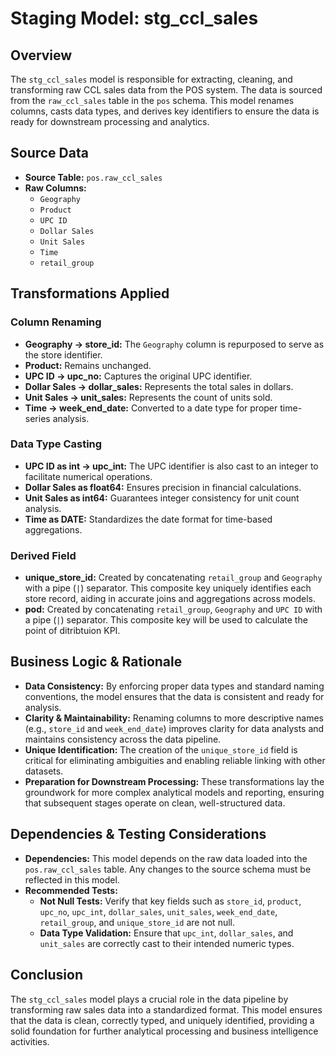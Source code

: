 # Staging Model: stg_ccl_sales

## Overview
The `stg_ccl_sales` model is responsible for extracting, cleaning, and transforming raw CCL sales data from the POS system. The data is sourced from the `raw_ccl_sales` table in the `pos` schema. This model renames columns, casts data types, and derives key identifiers to ensure the data is ready for downstream processing and analytics.

## Source Data
- **Source Table:** `pos.raw_ccl_sales`
- **Raw Columns:**
  - `Geography`
  - `Product`
  - `UPC ID`
  - `Dollar Sales`
  - `Unit Sales`
  - `Time`
  - `retail_group`

## Transformations Applied
### Column Renaming
- **Geography → store_id:**
  The `Geography` column is repurposed to serve as the store identifier.
- **Product:**
  Remains unchanged.
- **UPC ID → upc_no:**
  Captures the original UPC identifier.
- **Dollar Sales → dollar_sales:**
  Represents the total sales in dollars.
- **Unit Sales → unit_sales:**
  Represents the count of units sold.
- **Time → week_end_date:**
  Converted to a date type for proper time-series analysis.

### Data Type Casting
- **UPC ID as int → upc_int:**
  The UPC identifier is also cast to an integer to facilitate numerical operations.
- **Dollar Sales as float64:**
  Ensures precision in financial calculations.
- **Unit Sales as int64:**
  Guarantees integer consistency for unit count analysis.
- **Time as DATE:**
  Standardizes the date format for time-based aggregations.

### Derived Field
- **unique_store_id:**
  Created by concatenating `retail_group` and `Geography` with a pipe (`|`) separator. This composite key uniquely identifies each store record, aiding in accurate joins and aggregations across models.
- **pod:**
  Created by concatenating `retail_group`, `Geography` and `UPC ID` with a pipe (`|`) separator. This composite key will be used to calculate the point of ditribtuion KPI.

## Business Logic & Rationale
- **Data Consistency:**
  By enforcing proper data types and standard naming conventions, the model ensures that the data is consistent and ready for analysis.
- **Clarity & Maintainability:**
  Renaming columns to more descriptive names (e.g., `store_id` and `week_end_date`) improves clarity for data analysts and maintains consistency across the data pipeline.
- **Unique Identification:**
  The creation of the `unique_store_id` field is critical for eliminating ambiguities and enabling reliable linking with other datasets.
- **Preparation for Downstream Processing:**
  These transformations lay the groundwork for more complex analytical models and reporting, ensuring that subsequent stages operate on clean, well-structured data.

## Dependencies & Testing Considerations
- **Dependencies:**
  This model depends on the raw data loaded into the `pos.raw_ccl_sales` table. Any changes to the source schema must be reflected in this model.
- **Recommended Tests:**
  - **Not Null Tests:** Verify that key fields such as `store_id`, `product`, `upc_no`, `upc_int`, `dollar_sales`, `unit_sales`, `week_end_date`, `retail_group`, and `unique_store_id` are not null.
  - **Data Type Validation:** Ensure that `upc_int`, `dollar_sales`, and `unit_sales` are correctly cast to their intended numeric types.

## Conclusion
The `stg_ccl_sales` model plays a crucial role in the data pipeline by transforming raw sales data into a standardized format. This model ensures that the data is clean, correctly typed, and uniquely identified, providing a solid foundation for further analytical processing and business intelligence activities.
